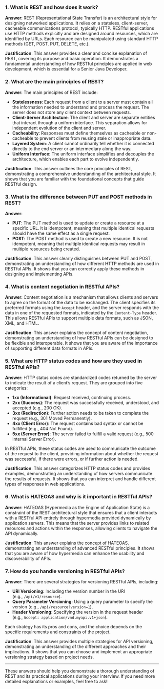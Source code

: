 ### 1. What is REST and how does it work?

**Answer**: REST (Representational State Transfer) is an architectural style for designing networked applications. It relies on a stateless, client-server, cacheable communications protocol, typically HTTP. RESTful applications use HTTP methods explicitly and are designed around resources, which are identified by URLs. Each resource can be manipulated using standard HTTP methods (GET, POST, PUT, DELETE, etc.).

**Justification**: This answer provides a clear and concise explanation of REST, covering its purpose and basic operation. It demonstrates a fundamental understanding of how RESTful principles are applied in web development, which is essential for a Senior Java Developer.

### 2. What are the main principles of REST?

**Answer**: The main principles of REST include:

- **Statelessness**: Each request from a client to a server must contain all the information needed to understand and process the request. The server does not store any client context between requests.
- **Client-Server Architecture**: The client and server are separate entities that interact through a uniform interface. This separation allows for independent evolution of the client and server.
- **Cacheability**: Responses must define themselves as cacheable or non-cacheable to prevent clients from reusing stale or inappropriate data.
- **Layered System**: A client cannot ordinarily tell whether it is connected directly to the end server or an intermediary along the way.
- **Uniform Interface**: The uniform interface simplifies and decouples the architecture, which enables each part to evolve independently.

**Justification**: This answer outlines the core principles of REST, demonstrating a comprehensive understanding of the architectural style. It shows that you are familiar with the foundational concepts that guide RESTful design.

### 3. What is the difference between PUT and POST methods in REST?

**Answer**:

- **PUT**: The PUT method is used to update or create a resource at a specific URL. It is idempotent, meaning that multiple identical requests should have the same effect as a single request.
- **POST**: The POST method is used to create a new resource. It is not idempotent, meaning that multiple identical requests may result in multiple resources being created.

**Justification**: This answer clearly distinguishes between PUT and POST, demonstrating an understanding of how different HTTP methods are used in RESTful APIs. It shows that you can correctly apply these methods in designing and implementing APIs.

### 4. What is content negotiation in RESTful APIs?

**Answer**: Content negotiation is a mechanism that allows clients and servers to agree on the format of the data to be exchanged. The client specifies its preferred formats using the `Accept` header, and the server responds with the data in one of the requested formats, indicated by the `Content-Type` header. This allows RESTful APIs to support multiple data formats, such as JSON, XML, and HTML.

**Justification**: This answer explains the concept of content negotiation, demonstrating an understanding of how RESTful APIs can be designed to be flexible and interoperable. It shows that you are aware of the importance of supporting different data formats in APIs.

### 5. What are HTTP status codes and how are they used in RESTful APIs?

**Answer**: HTTP status codes are standardized codes returned by the server to indicate the result of a client’s request. They are grouped into five categories:

- **1xx (Informational)**: Request received, continuing process.
- **2xx (Success)**: The request was successfully received, understood, and accepted (e.g., 200 OK).
- **3xx (Redirection)**: Further action needs to be taken to complete the request (e.g., 301 Moved Permanently).
- **4xx (Client Error)**: The request contains bad syntax or cannot be fulfilled (e.g., 404 Not Found).
- **5xx (Server Error)**: The server failed to fulfill a valid request (e.g., 500 Internal Server Error).

In RESTful APIs, these status codes are used to communicate the outcome of the request to the client, providing information about whether the request was successful, if there were errors, or if further action is needed.

**Justification**: This answer categorizes HTTP status codes and provides examples, demonstrating an understanding of how servers communicate the results of requests. It shows that you can interpret and handle different types of responses in web applications.

### 6. What is HATEOAS and why is it important in RESTful APIs?

**Answer**: HATEOAS (Hypermedia as the Engine of Application State) is a constraint of the REST architectural style that ensures that a client interacts with a RESTful API entirely through hypermedia provided dynamically by application servers. This means that the server provides links to related resources and actions within the responses, allowing clients to navigate the API dynamically.

**Justification**: This answer explains the concept of HATEOAS, demonstrating an understanding of advanced RESTful principles. It shows that you are aware of how hypermedia can enhance the usability and discoverability of APIs.

### 7. How do you handle versioning in RESTful APIs?

**Answer**: There are several strategies for versioning RESTful APIs, including:

- **URI Versioning**: Including the version number in the URI (e.g., `/api/v1/resource`).
- **Query Parameter Versioning**: Using a query parameter to specify the version (e.g., `/api/resource?version=1`).
- **Header Versioning**: Specifying the version in the request header (e.g., `Accept: application/vnd.myapi.v1+json`).

Each strategy has its pros and cons, and the choice depends on the specific requirements and constraints of the project.

**Justification**: This answer provides multiple strategies for API versioning, demonstrating an understanding of the different approaches and their implications. It shows that you can choose and implement an appropriate versioning strategy based on project needs.

---

These answers should help you demonstrate a thorough understanding of REST and its practical applications during your interview. If you need more detailed explanations or examples, feel free to ask!